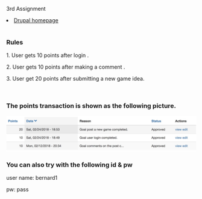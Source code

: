 3rd Assignment

<li><a href="http://dev-gugugua.pantheonsite.io">Drupal homepage</a></li>
</br>
<h3>Rules</h3>
<p>1. User gets 10 points after login .</p>
<p>2. User gets 10 points after making a comment .</p>
<p>3. User get 20 points after submitting a new game idea. </p>
</br>
<h3>The points transaction is shown as the following picture. </h3>
<img src="tran.jpeg">
</br>
<h3>You can also try with the following id & pw </h3>
<p>user name: bernard1</p>
<p>pw: pass</p>
